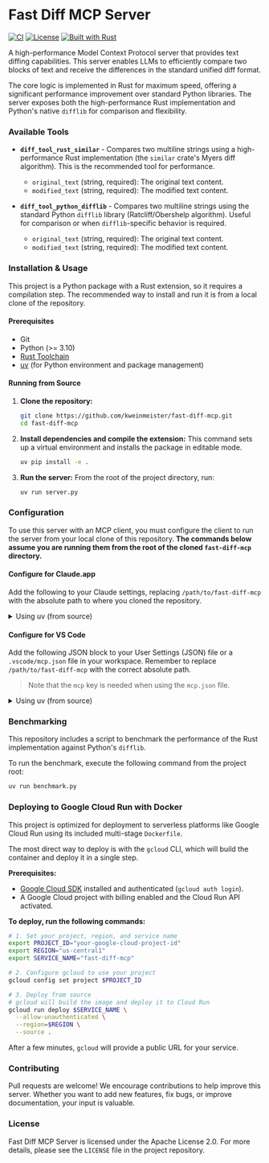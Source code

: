 # Fast Diff MCP Server

[![CI](https://github.com/kweinmeister/fast-diff-mcp/actions/workflows/CI.yml/badge.svg)](https://github.com/kweinmeister/fast-diff-mcp/actions/workflows/CI.yml)
[![License](https://img.shields.io/badge/License-Apache_2.0-blue.svg)](https://opensource.org/licenses/Apache-2.0)
[![Built with Rust](https://img.shields.io/badge/built%20with-Rust-orange.svg)](https://www.rust-lang.org/)

A high-performance Model Context Protocol server that provides text diffing capabilities. This server enables LLMs to efficiently compare two blocks of text and receive the differences in the standard unified diff format.

The core logic is implemented in Rust for maximum speed, offering a significant performance improvement over standard Python libraries. The server exposes both the high-performance Rust implementation and Python's native `difflib` for comparison and flexibility.

### Available Tools

- **`diff_tool_rust_similar`** - Compares two multiline strings using a high-performance Rust implementation (the `similar` crate's Myers diff algorithm). This is the recommended tool for performance.

  - `original_text` (string, required): The original text content.
  - `modified_text` (string, required): The modified text content.

- **`diff_tool_python_difflib`** - Compares two multiline strings using the standard Python `difflib` library (Ratcliff/Obershelp algorithm). Useful for comparison or when `difflib`-specific behavior is required.

  - `original_text` (string, required): The original text content.
  - `modified_text` (string, required): The modified text content.

### Installation & Usage

This project is a Python package with a Rust extension, so it requires a compilation step. The recommended way to install and run it is from a local clone of the repository.

#### Prerequisites

- Git
- Python (>= 3.10)
- [Rust Toolchain](https://www.rust-lang.org/tools/install)
- [uv](https://github.com/astral-sh/uv) (for Python environment and package management)

#### Running from Source

1. **Clone the repository:**

   ```bash
   git clone https://github.com/kweinmeister/fast-diff-mcp.git
   cd fast-diff-mcp
   ```

1. **Install dependencies and compile the extension:**
   This command sets up a virtual environment and installs the package in editable mode.

   ```bash
   uv pip install -e .
   ```

1. **Run the server:**
   From the root of the project directory, run:

   ```bash
   uv run server.py
   ```

### Configuration

To use this server with an MCP client, you must configure the client to run the server from your local clone of this repository. **The commands below assume you are running them from the root of the cloned `fast-diff-mcp` directory.**

#### Configure for Claude.app

Add the following to your Claude settings, replacing `/path/to/fast-diff-mcp` with the absolute path to where you cloned the repository.

<details>
<summary>Using uv (from source)</summary>

```json
{
  "mcpServers": {
    "diff": {
      "command": "uv",
      "args": ["run", "server.py"],
      "options": {
        "cwd": "/path/to/fast-diff-mcp"
      }
    }
  }
}
```

</details>

#### Configure for VS Code

Add the following JSON block to your User Settings (JSON) file or a `.vscode/mcp.json` file in your workspace. Remember to replace `/path/to/fast-diff-mcp` with the correct absolute path.

> Note that the `mcp` key is needed when using the `mcp.json` file.

<details>
<summary>Using uv (from source)</summary>

```json
{
  "mcp": {
    "servers": {
      "diff": {
        "command": "uv",
        "args": ["run", "server.py"],
        "options": {
          "cwd": "/path/to/fast-diff-mcp"
        }
      }
    }
  }
}
```

</details>

### Benchmarking

This repository includes a script to benchmark the performance of the Rust implementation against Python's `difflib`.

To run the benchmark, execute the following command from the project root:

```bash
uv run benchmark.py
```

### Deploying to Google Cloud Run with Docker

This project is optimized for deployment to serverless platforms like Google Cloud Run using its included multi-stage `Dockerfile`.

The most direct way to deploy is with the `gcloud` CLI, which will build the container and deploy it in a single step.

**Prerequisites:**

- [Google Cloud SDK](https://cloud.google.com/sdk/docs/install) installed and authenticated (`gcloud auth login`).
- A Google Cloud project with billing enabled and the Cloud Run API activated.

**To deploy, run the following commands:**

```bash
# 1. Set your project, region, and service name
export PROJECT_ID="your-google-cloud-project-id"
export REGION="us-central1"
export SERVICE_NAME="fast-diff-mcp"

# 2. Configure gcloud to use your project
gcloud config set project $PROJECT_ID

# 3. Deploy from source
# gcloud will build the image and deploy it to Cloud Run
gcloud run deploy $SERVICE_NAME \
  --allow-unauthenticated \
  --region=$REGION \
  --source .
```

After a few minutes, `gcloud` will provide a public URL for your service.

### Contributing

Pull requests are welcome! We encourage contributions to help improve this server. Whether you want to add new features, fix bugs, or improve documentation, your input is valuable.

### License

Fast Diff MCP Server is licensed under the Apache License 2.0. For more details, please see the `LICENSE` file in the project repository.
